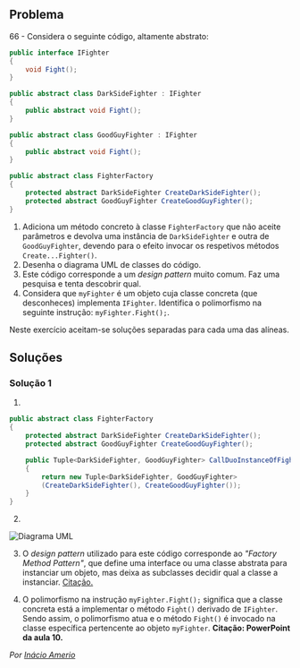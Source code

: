 ## Problema

66 - Considera o seguinte código, altamente abstrato:

```cs
public interface IFighter
{
    void Fight();
}

public abstract class DarkSideFighter : IFighter
{
    public abstract void Fight();
}

public abstract class GoodGuyFighter : IFighter
{
    public abstract void Fight();
}

public abstract class FighterFactory
{
    protected abstract DarkSideFighter CreateDarkSideFighter();
    protected abstract GoodGuyFighter CreateGoodGuyFighter();
}
```

1. Adiciona um método concreto à classe `FighterFactory` que não aceite
   parâmetros e devolva uma instância de `DarkSideFighter` e outra de
   `GoodGuyFighter`, devendo para o efeito invocar os respetivos métodos
   `Create...Fighter()`.
2. Desenha o diagrama UML de classes do código.
3. Este código corresponde a um _design pattern_ muito comum. Faz uma pesquisa
   e tenta descobrir qual.
4. Considera que `myFighter` é um objeto cuja classe concreta (que
   desconheces) implementa `IFighter`. Identifica o polimorfismo na seguinte
   instrução: `myFighter.Fight();`.

Neste exercício aceitam-se soluções separadas para cada uma das alíneas.

## Soluções

### Solução 1

1. 

```cs
public abstract class FighterFactory
{
    protected abstract DarkSideFighter CreateDarkSideFighter();
    protected abstract GoodGuyFighter CreateGoodGuyFighter();

    public Tuple<DarkSideFighter, GoodGuyFighter> CallDuoInstanceOfFighter()
    {
        return new Tuple<DarkSideFighter, GoodGuyFighter>
        (CreateDarkSideFighter(), CreateGoodGuyFighter());
    }
} 
```

2. 

![Diagrama UML](66.png)

3. O _design pattern_ utilizado para este código corresponde ao _"Factory Method
Pattern"_, que define uma interface ou uma classe abstrata para instanciar um
objeto, mas deixa as subclasses decidir qual a classe a instanciar.
[Citação.](https://pt.wikipedia.org/wiki/Factory_Method)

4. O polimorfismo na instrução `myFighter.Fight();` significa que a classe
concreta está a implementar o método `Fight()` derivado de `IFighter`. Sendo
assim, o polimorfismo atua e o método `Fight()` é invocado na classe específica
pertencente ao objeto `myFighter`. **Citação: PowerPoint da aula 10.**

*Por [Inácio Amerio](https://github.com/FPTheFluffyPawed)*
